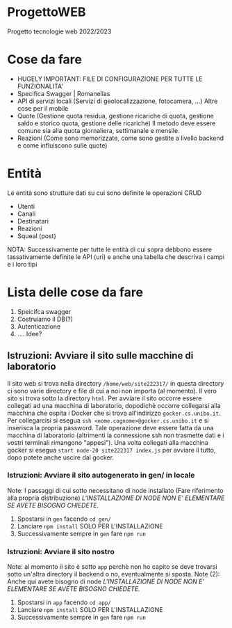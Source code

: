 # ProgettoWEB
Progetto tecnologie web 2022/2023

# Cose da fare
- HUGELY IMPORTANT: FILE DI CONFIGURAZIONE PER TUTTE LE FUNZIONALITA'
- Specifica Swagger | Romanellas
- API di servizi locali (Servizi di geolocalizzazione, fotocamera, ...) Altre cose per il mobile
- Quote (Gestione quota residua, gestione ricariche di quota, gestione saldo e storico quota, gestione delle ricariche) Il metodo deve essere comune sia alla quota giornaliera, settimanale e mensile.
- Reazioni (Come sono memorizzate, come sono gestite a livello backend e come influiscono sulle quote)


# Entità
Le entità sono strutture dati su cui sono definite le operazioni CRUD
- Utenti
- Canali
- Destinatari
- Reazioni
- Squeal (post)

NOTA: Successivamente per tutte le entità di cui sopra debbono essere tassativamente definite le API (uri) e anche una tabella che descriva i campi e i loro tipi

# Lista delle cose da fare
1. Speicifca swagger
2. Costruiamo il DB(?)
3. Autenticazione
4. .... Idee?


## Istruzioni: Avviare il sito sulle macchine di laboratorio
Il sito web si trova nella directory `/home/web/site222317/` in questa directory ci sono varie directory e file di cui a noi non importa (al momento). Il vero sito si trova sotto la directory `html`.
Per avviare il sito occorre essere collegati ad una macchina di laboratorio, dopodichè occorre collegarsi alla macchina che ospita i Docker che si trova all'indirizzo `gocker.cs.unibo.it`.
Per collegarcisi si esegua `ssh <nome.cognome>@gocker.cs.unibo.it` e si inserisca la propria password. Tale operazione deve essere fatta da una macchina di laboratorio (altrimenti la connessione ssh non trasmette dati e i vostri terminali rimangono "appesi").
Una volta collegati alla macchina gocker si esegua `start node-20 site222317 index.js` per avviare il tutto, dopo potete anche uscire dal gocker.

### Istruzioni: Avviare il sito autogenerato in gen/ in locale
Note: I passaggi di cui sotto necessitano di node installato (Fare riferimento alla propria distribuzione)
*L'INSTALLAZIONE DI NODE NON E' ELEMENTARE SE AVETE BISOGNO CHIEDETE.*
1. Spostarsi in `gen` facendo `cd gen/`
2. Lanciare `npm install` SOLO PER L'INSTALLAZIONE
3. Successivamente sempre in `gen` fare `npm run`

### Istruzioni: Avviare il sito nostro
Note: al momento il sito è sotto `app` perchè non ho capito se deve trovarsi sotto un'altra directory il backend o no, eventualmente si sposta.
Note (2): Anche qui avete bisogno di node
*L'INSTALLAZIONE DI NODE NON E' ELEMENTARE SE AVETE BISOGNO CHIEDETE.*
1. Spostarsi in `app` facendo `cd app/`
2. Lanciare `npm install` SOLO PER L'INSTALLAZIONE
3. Successivamente sempre in `gen` fare `npm run`